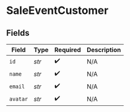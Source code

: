 # SaleEventCustomer


## Fields

| Field              | Type               | Required           | Description        |
| ------------------ | ------------------ | ------------------ | ------------------ |
| `id`               | *str*              | :heavy_check_mark: | N/A                |
| `name`             | *str*              | :heavy_check_mark: | N/A                |
| `email`            | *str*              | :heavy_check_mark: | N/A                |
| `avatar`           | *str*              | :heavy_check_mark: | N/A                |
